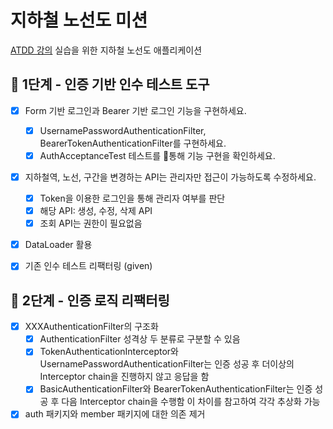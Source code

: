 # 지하철 노선도 미션
[ATDD 강의](https://edu.nextstep.camp/c/R89PYi5H) 실습을 위한 지하철 노선도 애플리케이션

## 🚀 1단계 - 인증 기반 인수 테스트 도구

- [x] Form 기반 로그인과 Bearer 기반 로그인 기능을 구현하세요.
  - [x] UsernamePasswordAuthenticationFilter, BearerTokenAuthenticationFilter를 구현하세요.
  - [x] AuthAcceptanceTest 테스트를 통해 기능 구현을 확인하세요.
- [x] 지하철역, 노선, 구간을 변경하는 API는 관리자만 접근이 가능하도록 수정하세요.
  - [x] Token을 이용한 로그인을 통해 관리자 여부를 판단
  - [x] 해당 API: 생성, 수정, 삭제 API
  - [x] 조회 API는 권한이 필요없음

- [x] DataLoader 활용
- [x] 기존 인수 테스트 리팩터링 (given)


## 🚀 2단계 - 인증 로직 리팩터링

- [x] XXXAuthenticationFilter의 구조화
   - [x] AuthenticationFilter 성격상 두 분류로 구분할 수 있음
   - [x] TokenAuthenticationInterceptor와 UsernamePasswordAuthenticationFilter는 인증 성공 후 더이상의 Interceptor chain을 진행하지 않고 응답을 함
   - [x] BasicAuthenticationFilter와 BearerTokenAuthenticationFilter는 인증 성공 후 다음 Interceptor chain을 수행함
  이 차이를 참고하여 각각 추상화 가능

- [x] auth 패키지와 member 패키지에 대한 의존 제거